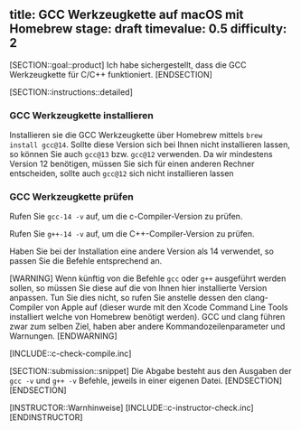 title: GCC Werkzeugkette auf macOS mit Homebrew
stage: draft
timevalue: 0.5
difficulty: 2
---
[SECTION::goal::product]
Ich habe sichergestellt, dass die GCC Werkzeugkette für C/C++ funktioniert.
[ENDSECTION]

[SECTION::instructions::detailed]
### GCC Werkzeugkette installieren

Installieren sie die GCC Werkzeugkette über Homebrew mittels
`brew install gcc@14`.
Sollte diese Version sich bei Ihnen nicht installieren lassen, so können Sie
auch `gcc@13` bzw. `gcc@12` verwenden.
Da wir mindestens Version 12 benötigen, müssen Sie sich für einen anderen
Rechner entscheiden, sollte auch `gcc@12` sich nicht installieren lassen

### GCC Werkzeugkette prüfen

Rufen Sie `gcc-14 -v` auf, um die c-Compiler-Version zu prüfen.

Rufen Sie `g++-14 -v` auf, um die C++-Compiler-Version zu prüfen.

Haben Sie bei der Installation eine andere Version als 14 verwendet, so passen
Sie die Befehle entsprechend an.

[WARNING]
Wenn künftig von die Befehle `gcc` oder `g++` ausgeführt werden
sollen, so müssen Sie diese auf die von Ihnen hier installierte Version
anpassen.
Tun Sie dies nicht, so rufen Sie anstelle dessen den clang-Compiler
von Apple auf (dieser wurde mit den Xcode Command Line Tools installiert welche
von Homebrew benötigt werden).
GCC und clang führen zwar zum selben Ziel, haben aber andere
Kommandozeilenparameter und Warnungen.
[ENDWARNING]

[INCLUDE::c-check-compile.inc]

[SECTION::submission::snippet]
Die Abgabe besteht aus den Ausgaben der `gcc -v` und `g++ -v` Befehle, jeweils
in einer eigenen Datei.
[ENDSECTION]
[ENDSECTION]

[INSTRUCTOR::Warnhinweise]
[INCLUDE::c-instructor-check.inc]
[ENDINSTRUCTOR]
